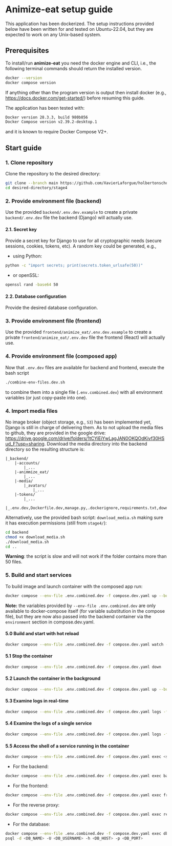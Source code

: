 # Animize-eat setup guide
This application has been dockerized.
The setup instructions provided below have been written for and tested on Ubuntu-22.04, but they are expected to work on any Unix-based system.

## Prerequisites
To install/run **animize-eat** you need the docker engine and CLI, i.e., the following terminal commands should return the installed version.
```bash
docker --version
docker compose version
```
If anything other than the program version is output then install docker (e.g., https://docs.docker.com/get-started/) before resuming this guide.

The application has been tested with: 
```bash
Docker version 28.3.3, build 980b856
Docker Compose version v2.39.2-desktop.1
```
and it is known to require Docker Compose V2+.

## Start guide
### 1. Clone repository
Clone the repository to the desired directory:
```bash
git clone --branch main https://github.com/XavierLaforgue/holbertonschool-portfolio.git ./desired-directory
cd desired-directory/stage4
```

### 2. Provide environment file (backend)
Use the provided `backend/.env.dev.example` to create a private `backend/.env.dev` file the backend (Django) will actually use.
#### 2.1. Secret key
Provide a secret key for Django to use for all cryptographic needs (secure sessions, cookies, tokens, etc).
A random key could be generated, e.g., 
- using Python: 
```bash
python -c "import secrets; print(secrets.token_urlsafe(50))"
```
- or openSSL:
```bash
openssl rand -base64 50
```
#### 2.2. Database configuration
Provide the desired database configuration.
### 3. Provide environment file (frontend)
Use the provided `frontend/animize_eat/.env.dev.example` to create a private `frontend/animize_eat/.env.dev` file the frontend (React) will actually use.
### 4. Provide environment file (composed app)
Now that `.env.dev` files are available for backend and frontend, execute the bash script
```bash
./combine-env-files.dev.sh
```
to combine them into a single file (`.env.combined.dev`) with all environment variables (or just copy-paste into one).
### 4. Import media files
No image broker (object storage, e.g., `S3`) has been implemented yet, Django is still in charge of delivering them.
As to not upload the media files to github, they are provided in the google drive: https://drive.google.com/drive/folders/1tCYiEiYwLagJAN0OKQOdKivf30HSud_F?usp=sharing.
Download the media directory into the backend directory so the resulting structure is:
```
|_backend/
	|-accounts/
		|_...
	|-animmize_eat/
		|_...
	|-media/
		|_avatars/
			|_...
	|-tokens/
		|_...
	|_.env.dev,Dockerfile.dev,manage.py,.dockerignore,requirements.txt,download_media.sh,...
```
Alternatively, use the provided bash script: `download_media.sh` making sure it has execution permissions (still from `stage4/`):
```bash
cd backend
chmod +x download_media.sh
./download_media.sh
cd ..
```
**Warning**: the script is slow and will not work if the folder contains more than 50 files.
### 5. Build and start services
To build image and launch container with the composed app run:
```bash
docker compose --env-file .env.combined.dev -f compose.dev.yaml up --build
```
**Note:** the variables provided by `--env-file .env.combined.dev` are only available to docker-compose itself (for variable substitution in the compose file), but they are now also passed into the backend container via the `environment` section in compose.dev.yaml.

#### 5.0 Build and start with hot reload
```bash
docker compose --env-file .env.combined.dev -f compose.dev.yaml watch --build
```
#### 5.1 Stop the container
```bash
docker compose --env-file .env.combined.dev -f compose.dev.yaml down
```
#### 5.2 Launch the container in the background
```bash
docker compose --env-file .env.combined.dev -f compose.dev.yaml up --build -d
```
#### 5.3 Examine logs in real-time 
```bash
docker compose --env-file .env.combined.dev -f compose.dev.yaml logs -f
```
#### 5.4 Examine the logs of a single service
```bash
docker compose --env-file .env.combined.dev -f compose.dev.yaml logs -f <service>
```
#### 5.5 Access the shell of a service running in the container
```bash
docker compose --env-file .env.combined.dev -f compose.dev.yaml exec <service-name> sh
```
- For the backend:
```bash
docker compose --env-file .env.combined.dev -f compose.dev.yaml exec backend sh
```
- For the frontend:
```bash
docker compose --env-file .env.combined.dev -f compose.dev.yaml exec frontend sh
```
- For the reverse proxy:
```bash
docker compose --env-file .env.combined.dev -f compose.dev.yaml exec reverse-proxy sh
```
- For the database:
```bash
docker compose --env-file .env.combined.dev -f compose.dev.yaml exec db sh
psql -d <DB_NAME> -U <DB_USERNAME> -h <DB_HOST> -p <DB_PORT>
```


<!-- #### 5.1 Single-service testing: build and start only backend
Change directory to `backend`, build and start the container
```bash
cd backend
docker compose --env-file .env.dev -f compose.dev.yaml up --build
```
It is setup to create the images, launch the containers, create the database and populate it, and launch the development server on `localhost:8000`.

In case we need to access the shell inside the backend container we use (in another terminal, in the same directory, while the first is active with the stdout of the running container):
```bash
docker compose --env-file .env.dev -f compose.dev.yaml exec backend bash
```
#### 5.2 Single-service testing: build and start only frontend
Change directory to `frontend/animize_eat`, build and start the container
```bash
cd frontend/animize_eat
docker compose --env-file .env.dev -f compose.dev.yaml up --build
```
In case we need to access the shell inside the frontend container we use (in another terminal, in the same directory, while the first is active with the stdout of the running container):
```bash
docker compose --env-file .env.dev -f compose.dev.yaml exec frontend sh
```
#### 5.3 Single-service testing: build and start only reverse-proxy
Change directory to `reverse-proxy`, build and start the container
```bash
cd reverse-proxy
docker compose -f compose.dev.yaml up --build
```
In case we need to access the shell inside the frontend container we use (in another terminal, in the same directory, while the first is active with the stdout of the running container):
```bash
docker compose -f compose.dev.yaml exec reverse-proxy sh
``` -->

